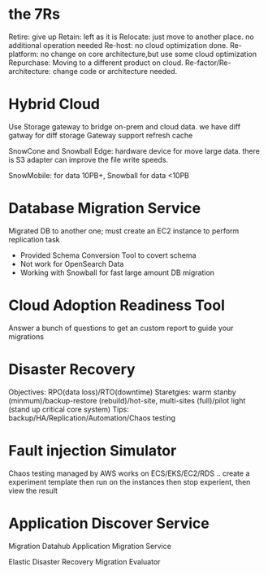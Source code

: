 # the 7Rs

Retire: give up
Retain: left as it is
Relocate: just move to another place. no additional operation needed
Re-host: no cloud optimization done.
Re-platform: no change on core architecture,but use some cloud optimization
Repurchase: Moving to a different product on cloud.
Re-factor/Re-architecture: change code or architecture needed.

# Hybrid Cloud

Use Storage gateway to bridge on-prem and cloud data. we have diff gatway for diff storage
Gateway support refresh cache

SnowCone and Snowball Edge: hardware device for move large data. there is S3 adapter can improve the file write speeds.

SnowMobile: for data 10PB+, Snowball for data <10PB

# Database Migration Service

Migrated DB to another one; must create an EC2 instance to perform replication task

- Provided Schema Conversion Tool to covert schema
- Not work for OpenSearch Data
- Working with Snowball for fast large amount DB migration

# Cloud Adoption Readiness Tool

Answer a bunch of questions to get an custom report to guide your migrations

# Disaster Recovery

Objectives: RPO(data loss)/RTO(downtime)
Staretgies: warm stanby (minmum)/backup-restore (rebuild)/hot-site, multi-sites (full)/pilot light (stand up critical core system)
Tips: backup/HA/Replication/Automation/Chaos testing

# Fault injection Simulator

Chaos testing managed by AWS
works on ECS/EKS/EC2/RDS ..
create a experiment template then run on the instances then stop experient, then view the result

# Application Discover Service

Migration Datahub
Application Migration Service

Elastic Disaster Recovery
Migration Evaluator
